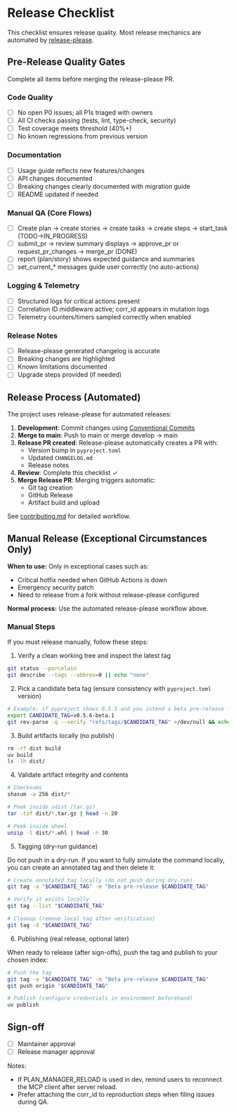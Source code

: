 # Release Checklist

This checklist ensures release quality. Most release mechanics are automated by [release-please](https://github.com/googleapis/release-please).

## Pre-Release Quality Gates

Complete all items before merging the release-please PR.

### Code Quality
- [ ] No open P0 issues; all P1s triaged with owners
- [ ] All CI checks passing (tests, lint, type-check, security)
- [ ] Test coverage meets threshold (40%+)
- [ ] No known regressions from previous version

### Documentation
- [ ] Usage guide reflects new features/changes
- [ ] API changes documented
- [ ] Breaking changes clearly documented with migration guide
- [ ] README updated if needed

### Manual QA (Core Flows)
- [ ] Create plan → create stories → create tasks → create steps → start_task (TODO→IN_PROGRESS)
- [ ] submit_pr → review summary displays → approve_pr or request_pr_changes → merge_pr (DONE)
- [ ] report (plan/story) shows expected guidance and summaries
- [ ] set_current_* messages guide user correctly (no auto-actions)

### Logging & Telemetry
- [ ] Structured logs for critical actions present
- [ ] Correlation ID middleware active; corr_id appears in mutation logs
- [ ] Telemetry counters/timers sampled correctly when enabled

### Release Notes
- [ ] Release-please generated changelog is accurate
- [ ] Breaking changes are highlighted
- [ ] Known limitations documented
- [ ] Upgrade steps provided (if needed)

## Release Process (Automated)

The project uses release-please for automated releases:

1. **Development**: Commit changes using [Conventional Commits](https://www.conventionalcommits.org/)
2. **Merge to main**: Push to main or merge develop → main
3. **Release PR created**: Release-please automatically creates a PR with:
   - Version bump in `pyproject.toml`
   - Updated `CHANGELOG.md`
   - Release notes
4. **Review**: Complete this checklist ✓
5. **Merge Release PR**: Merging triggers automatic:
   - Git tag creation
   - GitHub Release
   - Artifact build and upload

See [contributing.md](./contributing.md#release-process) for detailed workflow.

## Manual Release (Exceptional Circumstances Only)

**When to use:** Only in exceptional cases such as:
- Critical hotfix needed when GitHub Actions is down
- Emergency security patch
- Need to release from a fork without release-please configured

**Normal process:** Use the automated release-please workflow above.

### Manual Steps

If you must release manually, follow these steps:

1) Verify a clean working tree and inspect the latest tag

```bash
git status --porcelain
git describe --tags --abbrev=0 || echo "none"
```

2) Pick a candidate beta tag (ensure consistency with `pyproject.toml` version)

```bash
# Example: if pyproject shows 0.5.5 and you intend a beta pre-release for 0.5.6
export CANDIDATE_TAG=v0.5.6-beta.1
git rev-parse -q --verify "refs/tags/$CANDIDATE_TAG" >/dev/null && echo "EXISTS" || echo "AVAILABLE"
```

3) Build artifacts locally (no publish)

```bash
rm -rf dist build
uv build
ls -lh dist/
```

4) Validate artifact integrity and contents

```bash
# Checksums
shasum -a 256 dist/*

# Peek inside sdist (tar.gz)
tar -tzf dist/*.tar.gz | head -n 20

# Peek inside wheel
unzip -l dist/*.whl | head -n 30
```

5) Tagging (dry-run guidance)

Do not push in a dry-run. If you want to fully simulate the command locally, you can create an annotated tag and then delete it:

```bash
# Create annotated tag locally (do not push during dry-run)
git tag -a "$CANDIDATE_TAG" -m "Beta pre-release $CANDIDATE_TAG"

# Verify it exists locally
git tag --list "$CANDIDATE_TAG"

# Cleanup (remove local tag after verification)
git tag -d "$CANDIDATE_TAG"
```

6) Publishing (real release, optional later)

When ready to release (after sign-offs), push the tag and publish to your chosen index:

```bash
# Push the tag
git tag -a "$CANDIDATE_TAG" -m "Beta pre-release $CANDIDATE_TAG"
git push origin "$CANDIDATE_TAG"

# Publish (configure credentials in environment beforehand)
uv publish
```

## Sign-off
- [ ] Maintainer approval
- [ ] Release manager approval

Notes:
- If PLAN_MANAGER_RELOAD is used in dev, remind users to reconnect the MCP client after server reload.
- Prefer attaching the corr_id to reproduction steps when filing issues during QA.
